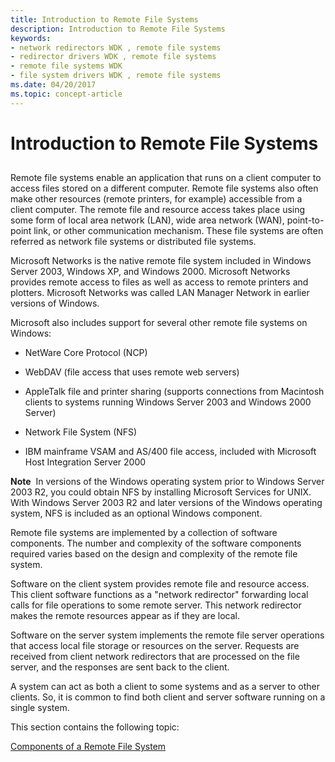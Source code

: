 ```yaml
---
title: Introduction to Remote File Systems
description: Introduction to Remote File Systems
keywords:
- network redirectors WDK , remote file systems
- redirector drivers WDK , remote file systems
- remote file systems WDK
- file system drivers WDK , remote file systems
ms.date: 04/20/2017
ms.topic: concept-article
---
```


# Introduction to Remote File Systems


## <span id="ddk_introduction_to_remote_file_systems_if"></span><span id="DDK_INTRODUCTION_TO_REMOTE_FILE_SYSTEMS_IF"></span>


Remote file systems enable an application that runs on a client computer to access files stored on a different computer. Remote file systems also often make other resources (remote printers, for example) accessible from a client computer. The remote file and resource access takes place using some form of local area network (LAN), wide area network (WAN), point-to-point link, or other communication mechanism. These file systems are often referred as network file systems or distributed file systems.

Microsoft Networks is the native remote file system included in Windows Server 2003, Windows XP, and Windows 2000. Microsoft Networks provides remote access to files as well as access to remote printers and plotters. Microsoft Networks was called LAN Manager Network in earlier versions of Windows.

Microsoft also includes support for several other remote file systems on Windows:

-   NetWare Core Protocol (NCP)

-   WebDAV (file access that uses remote web servers)

-   AppleTalk file and printer sharing (supports connections from Macintosh clients to systems running Windows Server 2003 and Windows 2000 Server)

-   Network File System (NFS)

-   IBM mainframe VSAM and AS/400 file access, included with Microsoft Host Integration Server 2000

**Note**  In versions of the Windows operating system prior to Windows Server 2003 R2, you could obtain NFS by installing Microsoft Services for UNIX. With Windows Server 2003 R2 and later versions of the Windows operating system, NFS is included as an optional Windows component.

 

Remote file systems are implemented by a collection of software components. The number and complexity of the software components required varies based on the design and complexity of the remote file system.

Software on the client system provides remote file and resource access. This client software functions as a "network redirector" forwarding local calls for file operations to some remote server. This network redirector makes the remote resources appear as if they are local.

Software on the server system implements the remote file server operations that access local file storage or resources on the server. Requests are received from client network redirectors that are processed on the file server, and the responses are sent back to the client.

A system can act as both a client to some systems and as a server to other clients. So, it is common to find both client and server software running on a single system.

This section contains the following topic:

[Components of a Remote File System](components-of-a-remote-file-system.md)

 

 




